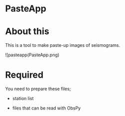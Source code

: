 # PasteApp

# About this

This is a tool to make paste-up images of seismograms.

![pasteapp(PasteApp.png)

# Required

You need to prepare these files;
* station list

* files that can be read with ObsPy
